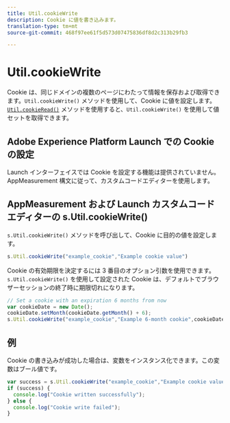 ```yaml
---
title: Util.cookieWrite
description: Cookie に値を書き込みます。
translation-type: tm+mt
source-git-commit: 468f97ee61f5d573d07475836df8d2c313b29fb3

---
```



# Util.cookieWrite

Cookie は、同じドメインの複数のページにわたって情報を保存および取得できます。`Util.cookieWrite()` メソッドを使用して、Cookie に値を設定します。[`Util.cookieRead()`](util-cookieread.md) メソッドを使用すると、`Util.cookieWrite()` を使用して値セットを取得できます。

## Adobe Experience Platform Launch での Cookie の設定

Launch インターフェイスでは Cookie を設定する機能は提供されていません。AppMeasurement 構文に従って、カスタムコードエディターを使用します。

## AppMeasurement および Launch カスタムコードエディターの s.Util.cookieWrite()

`s.Util.cookieWrite()` メソッドを呼び出して、Cookie に目的の値を設定します。

```js
s.Util.cookieWrite("example_cookie","Example cookie value")
```

Cookie の有効期限を決定するには 3 番目のオプション引数を使用できます。`s.Util.cookieWrite()` を使用して設定された Cookie は、デフォルトでブラウザーセッションの終了時に期限切れになります。

```js
// Set a cookie with an expiration 6 months from now
var cookieDate = new Date();
cookieDate.setMonth(cookieDate.getMonth() + 6);
s.Util.cookieWrite("example_cookie","Example 6-month cookie",cookieDate);
```

## 例

Cookie の書き込みが成功した場合は、変数をインスタンス化できます。この変数はブール値です。

```js
var success = s.Util.cookieWrite("example_cookie","Example cookie value");
if (success) {
  console.log("Cookie written successfully");
} else {
  console.log("Cookie write failed");
}
```
